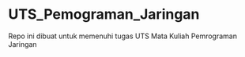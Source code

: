 # UTS_Pemograman_Jaringan
Repo ini dibuat untuk memenuhi tugas UTS Mata Kuliah Pemrograman Jaringan
